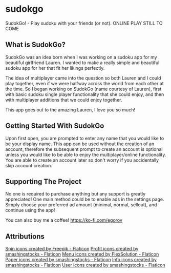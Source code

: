 # sudokgo

SudokGo! - Play sudoku with your friends (or not).
ONLINE PLAY STILL TO COME

## What is SudokGo?

SudokGo was an idea born when I was working on a sudoku app for my beautiful girlfriend Lauren. I wanted to make a really simple and beautiful sudoku app for her that fit her likings perfectly.

The idea of multiplayer came into the question so both Lauren and I could play together, even if we were halfway across the world from each other at the time. So I began working on SudokGo (name courtesy of Lauren), first with basic sudoku single player functionality that she could enjoy, and then with multiplayer additions that we could enjoy together.

This app goes out to the amazing Lauren, I love you so much!

## Getting Started With SudokGo

Upon first open, you are prompted to enter any name that you would like to be your display name. This app can be used without the creation of an account, therefore the subsequent prompt to create an account is optional unless you would like to be able to enjoy the multiplayer/online functionality. You are able to create an account later so don't worry if you accidentally skip account creation.

## Supporting The Project

No one is required to purchase anything but any support is greatly appreciated! One main method could be to enable ads in the settings page. Simply choose your preferred ad amount (minimal, normal, sellout), and continue using the app!

You can also buy me a coffee!
https://ko-fi.com/egorov


## Attributions

<a href="https://www.flaticon.com/free-icons/spin" title="spin icons">Spin icons created by Freepik - Flaticon</a>
<a href="https://www.flaticon.com/free-icons/profit" title="profit icons">Profit icons created by smashingstocks - Flaticon</a>
<a href="https://www.flaticon.com/free-icons/menu" title="menu icons">Menu icons created by FlexSolution - Flaticon</a>
<a href="https://www.flaticon.com/free-icons/paper" title="paper icons">Paper icons created by smashingstocks - Flaticon</a>
<a href="https://www.flaticon.com/free-icons/info" title="info icons">Info icons created by smashingstocks - Flaticon</a>
<a href="https://www.flaticon.com/free-icons/user" title="user icons">User icons created by smashingstocks - Flaticon</a>
